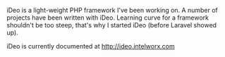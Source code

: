 iDeo is a light-weight PHP framework I've been working on. A number of projects have been written with iDeo. Learning curve for a framework shouldn't be too steep, that's why I started iDeo (before Laravel showed up).

iDeo is currently documented at http://ideo.intelworx.com

